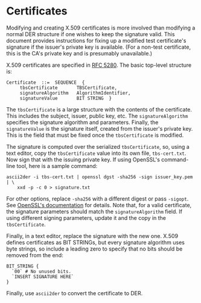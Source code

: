 # Certificates

Modifying and creating X.509 certificates is more involved than modifying a
normal DER structure if one wishes to keep the signature valid. This document
provides instructions for fixing up a modified test certificate's signature if
the issuer's private key is available. (For a non-test certificate, this is the
CA's private key and is presumably unavailable.)

X.509 certificates are specified in [RFC 5280](https://tools.ietf.org/html/rfc5280).
The basic top-level structure is:

    Certificate  ::=  SEQUENCE  {
         tbsCertificate       TBSCertificate,
         signatureAlgorithm   AlgorithmIdentifier,
         signatureValue       BIT STRING  }

The `tbsCertificate` is a large structure with the contents of the certificate.
This includes the subject, issuer, public key, etc. The `signatureAlgorithm`
specifies the signature algorithm and parameters. Finally, the `signatureValue`
is the signature itself, created from the issuer's private key. This is the
field that must be fixed once the `tbsCertificate` is modified.

The signature is computed over the serialized `tbsCertificate`, so, using a
text editor, copy the `tbsCertificate` value into its own file, `tbs-cert.txt`.
Now sign that with the issuing private key. If using OpenSSL's command-line
tool, here is a sample command:

    ascii2der -i tbs-cert.txt | openssl dgst -sha256 -sign issuer_key.pem | \
        xxd -p -c 0 > signature.txt

For other options, replace `-sha256` with a different digest or pass `-sigopt`.
See [OpenSSL's documentation](https://www.openssl.org/docs/man1.1.1/man1/dgst.html)
for details. Note that, for a valid certificate, the signature parameters
should match the `signatureAlgorithm` field. If using different signing
parameters, update it and the copy in the `tbsCertificate`.

Finally, in a text editor, replace the signature with the new one. X.509
defines certificates as BIT STRINGs, but every signature algorithm uses byte
strings, so include a leading zero to specify that no bits should be removed
from the end:

    BIT_STRING {
      `00` # No unused bits.
      `INSERT SIGNATURE HERE`
    }

Finally, use `ascii2der` to convert the certificate to DER.
